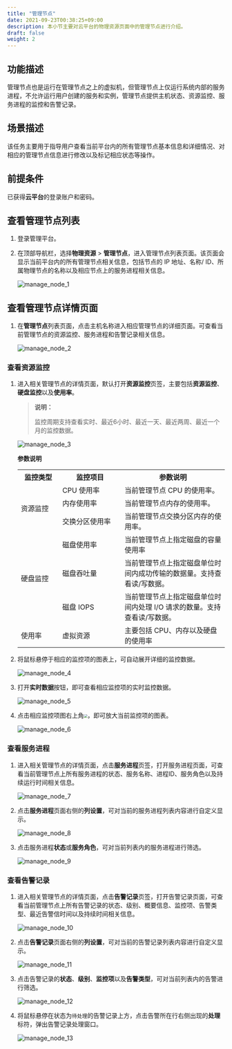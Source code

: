 ```yaml
---
title: "管理节点"
date: 2021-09-23T00:38:25+09:00
description: 本小节主要对云平台的物理资源页面中的管理节点进行介绍。
draft: false
weight: 2
---
```

## 功能描述

管理节点也是运行在管理节点之上的虚拟机，但管理节点上仅运行系统内部的服务进程，不允许运行用户创建的服务和实例，管理节点提供主机状态、资源监控、服务进程的监控和告警记录。


## 场景描述

该任务主要用于指导用户查看当前平台内的所有管理节点基本信息和详细情况、对相应的管理节点信息进行修改以及标记相应状态等操作。

## 前提条件

已获得**云平台**的登录账户和密码。


## 查看管理节点列表

1. 登录管理平台。


2. 在顶部导航栏，选择**物理资源** > **管理节点**，进入管理节点列表页面。该页面会显示当前平台内的所有管理节点相关信息，包括节点的 IP 地址、名称/ ID、所属物理节点的名称以及相应节点上的服务进程相关信息。

   ![manage_node_1](../_images/manage_node_1.png)

## 查看管理节点详情页面

1. 在**管理节点**列表页面，点击主机名称进入相应管理节点的详细页面。可查看当前管理节点的资源监控、服务进程和告警记录相关信息。


   ![manage_node_2](../_images/manage_node_2.png)

### 查看资源监控

1. 进入相关管理节点的详情页面，默认打开**资源监控**页签，主要包括**资源监控**、**硬盘监控**以及**使用率**。

   > **说明：**
   >
   > 监控周期支持查看实时、最近6小时、最近一天、最近两周、最近一个月的监控数据。
   
   ![manage_node_3](../_images/manage_node_3.png)

   **参数说明**
   <table>
   <tr>
    <th style="width:20%">监控类型</th>
    <th style="width:30%">监控项目</th>
    <th style="width:50%">参数说明</th> 
   </tr>
   <tr>
    <td rowspan="3">资源监控</td>
    <td>CPU 使用率</td>
    <td>当前管理节点 CPU 的使用率。</td> 
   </tr>
    <tr>
    <td>内存使用率</td>
    <td>当前管理节点内存的使用率。</td>
   </tr>        
    <tr>
    <td>交换分区使用率</td>
    <td>当前管理节点交换分区内存的使用率。</td>
   </tr>
   <tr>
    <td rowspan="3">硬盘监控</td>
    <td>磁盘使用率</td>
    <td>当前管理节点上指定磁盘的容量使用率</td>
   </tr>
    <tr>
    <td>磁盘吞吐量</td>
    <td>当前管理节点上指定磁盘单位时间内成功传输的数据量。支持查看读/写数据。</td>
   </tr>
    <tr>
    <td>磁盘 IOPS </td>
    <td>当前管理节点上指定磁盘单位时间内处理 I/O 请求的数量。支持查看读/写数据。</td>
   </tr>
   <tr>
    <td rowspan="1">使用率</td>
    <td>虚拟资源</td>
    <td>主要包括 CPU、内存以及硬盘的使用率</td>
   </tr>
   </table>

2. 将鼠标悬停于相应的监控项的图表上，可自动展开详细的监控数据。

   ![manage_node_4](../_images/manage_node_4.png)

3. 打开**实时数据**按钮，即可查看相应监控项的实时监控数据。

   ![manage_node_5](../_images/manage_node_5.png)

4. 点击相应监控项图右上角<img src="../_images/zoom_icon.png" style="zoom:50%;" />，即可放大当前监控项的图表。

   ![manage_node_6](../_images/manage_node_6.png)

  ### 查看服务进程

1. 进入相关管理节点的详情页面，点击**服务进程**页签，打开服务进程页面，可查看当前管理节点上所有服务进程的状态、服务名称、进程ID、服务角色以及持续运行时间相关信息。

   ![manage_node_7](../_images/manage_node_7.png)

2. 点击**服务进程**页面右侧的**列设置**，可对当前的服务进程列表内容进行自定义显示。

   ![manage_node_8](../_images/manage_node_8.png)

3. 点击服务进程**状态**或**服务角色**，可对当前列表内的服务进程进行筛选。

   ![manage_node_9](../_images/manage_node_9.png)

### 查看告警记录

1. 进入相关管理节点的详情页面，点击**告警记录**页签，打开告警记录页面，可查看当前管理节点上所有告警记录的状态、级别、概要信息、监控项、告警类型、最近告警信时间以及持续时间相关信息。

   ![manage_node_10](../_images/manage_node_10.png)

2. 点击**告警记录**页面右侧的**列设置**，可对当前的告警记录列表内容进行自定义显示。

   ![manage_node_11](../_images/manage_node_11.png)

3. 点击告警记录的**状态**、**级别**、**监控项**以及**告警类型**，可对当前列表内的告警进行筛选。

   ![manage_node_12](../_images/manage_node_12.png)

4. 将鼠标悬停在状态为`待处理`的告警记录上方，点击告警所在行右侧出现的**处理**标符，弹出告警记录处理窗口。

   ![manage_node_13](../_images/manage_node_13.png)






